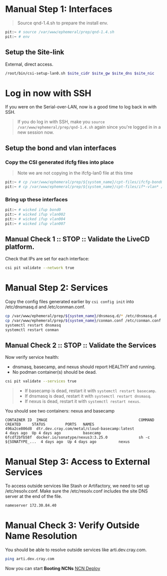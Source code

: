 # Manual Step 1: Interfaces

> Source qnd-1.4.sh to prepare the install env.

```bash
pit:~ # source /var/www/ephemeral/prep/qnd-1.4.sh
pit:~ # env
```

## Setup the Site-link 

External, direct access.

```bash
/root/bin/csi-setup-lan0.sh $site_cidr $site_gw $site_dns $site_nic
```

# Log in now with SSH

If you were on the Serial-over-LAN, now is a good time to log back in with SSH.  

> If you do log in with SSH, make you `source /var/www/ephemeral/prep/qnd-1.4.sh` again since you're logged in in a new session now.

## Setup the bond and vlan interfaces

### Copy the CSI generated ifcfg files into place 

> Note we are not copying in the ifcfg-lan0 file at this time

```bash
pit:~ # cp /var/www/ephemeral/prep/${system_name}/cpt-files/ifcfg-bond0 /etc/sysconfig/network
pit:~ # cp /var/www/ephemeral/prep/${system_name}/cpt-files/if*-vlan* /etc/sysconfig/network
```

### Bring up these interfaces

```bash
pit:~ # wicked ifup bond0 
pit:~ # wicked ifup vlan002 
pit:~ # wicked ifup vlan004 
pit:~ # wicked ifup vlan007 
```

## Manual Check 1 :: STOP :: Validate the LiveCD platform.

Check that IPs are set for each interface:

```bash
csi pit validate --network true
```

# Manual Step 2: Services

Copy the config files generated earlier by `csi config init` into /etc/dnsmasq.d and /etc/conman.conf.
```bash
cp /var/www/ephemeral/prep/${system_name}/dnsmasq.d/* /etc/dnsmasq.d
cp /var/www/ephemeral/prep/${system_name}/conman.conf /etc/conman.conf
systemctl restart dnsmasq
systemctl restart conman
```

## Manual Check 2 :: STOP :: Validate the Services

Now verify service health:
- dnsmasq, basecamp, and nexus should report HEALTHY and running.
- No podman container(s) should be dead.

```bash
csi pit validate --services true
```

> - If basecamp is dead, restart it with `systemctl restart basecamp`.
> - If dnsmasq is dead, restart it with `systemctl restart dnsmasq`.
> - If nexus is dead, restart it with `systemctl restart nexus`.

You should see two containers: nexus and basecamp

```
CONTAINER ID  IMAGE                                         COMMAND               CREATED     STATUS         PORTS   NAMES
496a2ce806d8  dtr.dev.cray.com/metal/cloud-basecamp:latest                        4 days ago  Up 4 days ago          basecamp
6fcdf2bfb58f  docker.io/sonatype/nexus3:3.25.0              sh -c ${SONATYPE_...  4 days ago  Up 4 days ago          nexus
```

# Manual Step 3: Access to External Services

To access outside services like Stash or Artifactory, we need to set up /etc/resolv.conf.  Make sure the /etc/resolv.conf includes the site DNS server at the end of the file.

```bash
nameserver 172.30.84.40
```

# Manual Check 3: Verify Outside Name Resolution

You should be able to resolve outside services like arti.dev.cray.com.

```bash
ping arti.dev.cray.com
```

Now you can start **Booting NCNs** [NCN Deploy](005-NCN-DEPLOY.md)
